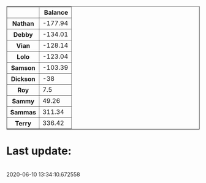<table border="1" class="dataframe">
  <thead>
    <tr style="text-align: right;">
      <th></th>
      <th>Balance</th>
    </tr>
  </thead>
  <tbody>
    <tr>
      <th>Nathan</th>
      <td>-177.94</td>
    </tr>
    <tr>
      <th>Debby</th>
      <td>-134.01</td>
    </tr>
    <tr>
      <th>Vian</th>
      <td>-128.14</td>
    </tr>
    <tr>
      <th>Lolo</th>
      <td>-123.04</td>
    </tr>
    <tr>
      <th>Samson</th>
      <td>-103.39</td>
    </tr>
    <tr>
      <th>Dickson</th>
      <td>-38</td>
    </tr>
    <tr>
      <th>Roy</th>
      <td>7.5</td>
    </tr>
    <tr>
      <th>Sammy</th>
      <td>49.26</td>
    </tr>
    <tr>
      <th>Sammas</th>
      <td>311.34</td>
    </tr>
    <tr>
      <th>Terry</th>
      <td>336.42</td>
    </tr>
  </tbody>
</table><H1>Last update:</h1><br>2020-06-10 13:34:10.672558